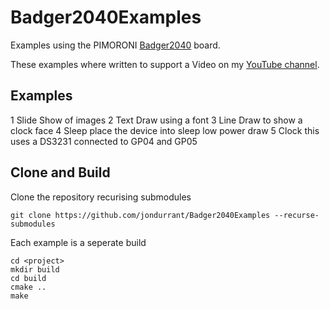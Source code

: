 # Badger2040Examples
Examples using the PIMORONI [Badger2040](https://shop.pimoroni.com/products/badger-2040?gclid=CjwKCAjwuqiiBhBtEiwATgvixNpkX3deCGPfuDAPwezaaCVQVvd9ke91qYl7pJAmee92g7Ax5DZyaxoCDToQAvD_BwE) board.

These examples where written to support a Video on my [YouTube channel](https://youtube.com/@drjonea).

## Examples
1 Slide Show of images
2 Text  Draw using a font
3 Line Draw to show a clock face
4 Sleep place the device into sleep low power draw
5 Clock this uses a DS3231 connected to GP04 and GP05

## Clone and Build
Clone the repository recurising submodules
```
git clone https://github.com/jondurrant/Badger2040Examples --recurse-submodules
```

Each example is a seperate build
```
cd <project>
mkdir build
cd build
cmake ..
make
```

